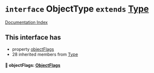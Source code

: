 # `interface` ObjectType `extends` [Type](../interface.Type/README.md)

[Documentation Index](../README.md)

## This interface has

- property [objectFlags](#-objectflags-objectflags)
- 28 inherited members from [Type](../interface.Type/README.md)


#### 📄 objectFlags: [ObjectFlags](../enum.ObjectFlags/README.md)



